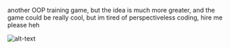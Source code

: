 another OOP training game, but the idea is much more greater,
and the game could be really cool,
but im tired of perspectiveless coding,
hire me please heh

![alt-text]('./trash/introAnim.gif')
